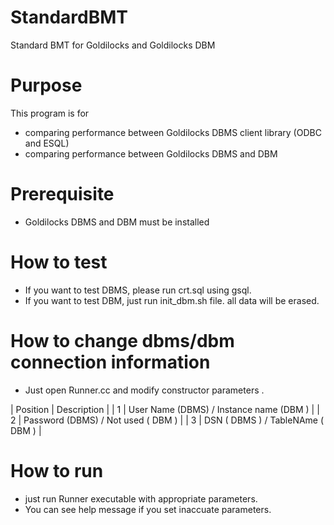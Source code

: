 # StandardBMT
Standard BMT for Goldilocks and Goldilocks DBM 

# Purpose 
This program is for 
* comparing performance between Goldilocks DBMS client library (ODBC and ESQL)
* comparing performance between Goldilocks DBMS and DBM 


# Prerequisite
* Goldilocks DBMS and DBM must be installed 

# How to test 
* If you want to test DBMS, please run crt.sql using gsql. 
* If you want to test DBM, just run init_dbm.sh file. all data will be erased.  

# How to change dbms/dbm connection information 
* Just open Runner.cc and modify  constructor parameters . 

| Position | Description | 
| 1 | User Name (DBMS) / Instance name (DBM ) |
| 2 | Password (DBMS) / Not used ( DBM ) | 
| 3 | DSN ( DBMS ) / TableNAme ( DBM ) | 


# How to run 
* just run Runner executable with appropriate parameters. 
* You can see help message if you set inaccuate parameters. 




